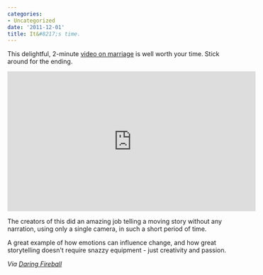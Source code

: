 ```yaml
---
categories:
- Uncategorized
date: '2011-12-01'
title: It&#8217;s time.
---
```


This delightful, 2-minute <a href="https://www.youtube.com/watch?v=_TBd-UCwVAY">video on marriage</a> is well worth your time. Stick around for the ending.

<iframe class="alignc" width="560" height="315" src="https://www.youtube.com/embed/_TBd-UCwVAY" frameborder="0" allowfullscreen></iframe>

The creators of this did an amazing job telling a moving story without any narration, using only a single camera, in such a short period of time.

A great example of how emotions can influence change, and how great storytelling doesn't require snazzy equipment - just creativity and passion.

<em>Via <a href="http://daringfireball.net/linked/2011/11/28/its-time">Daring Fireball</a></em>